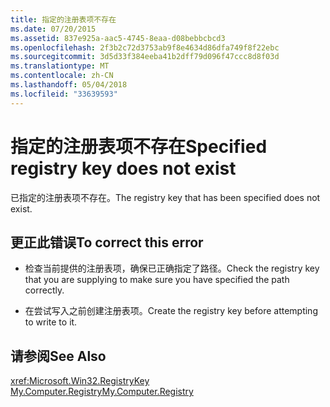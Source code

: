 ```yaml
---
title: 指定的注册表项不存在
ms.date: 07/20/2015
ms.assetid: 837e925a-aac5-4745-8eaa-d08bebbcbcd3
ms.openlocfilehash: 2f3b2c72d3753ab9f8e4634d86dfa749f8f22ebc
ms.sourcegitcommit: 3d5d33f384eeba41b2dff79d096f47ccc8d8f03d
ms.translationtype: MT
ms.contentlocale: zh-CN
ms.lasthandoff: 05/04/2018
ms.locfileid: "33639593"
---
```

# <a name="specified-registry-key-does-not-exist"></a><span data-ttu-id="22334-102">指定的注册表项不存在</span><span class="sxs-lookup"><span data-stu-id="22334-102">Specified registry key does not exist</span></span>
<span data-ttu-id="22334-103">已指定的注册表项不存在。</span><span class="sxs-lookup"><span data-stu-id="22334-103">The registry key that has been specified does not exist.</span></span>  
  
## <a name="to-correct-this-error"></a><span data-ttu-id="22334-104">更正此错误</span><span class="sxs-lookup"><span data-stu-id="22334-104">To correct this error</span></span>  
  
-   <span data-ttu-id="22334-105">检查当前提供的注册表项，确保已正确指定了路径。</span><span class="sxs-lookup"><span data-stu-id="22334-105">Check the registry key that you are supplying to make sure you have specified the path correctly.</span></span>  
  
-   <span data-ttu-id="22334-106">在尝试写入之前创建注册表项。</span><span class="sxs-lookup"><span data-stu-id="22334-106">Create the registry key before attempting to write to it.</span></span>  
  
## <a name="see-also"></a><span data-ttu-id="22334-107">请参阅</span><span class="sxs-lookup"><span data-stu-id="22334-107">See Also</span></span>  
 <xref:Microsoft.Win32.RegistryKey>  
 [<span data-ttu-id="22334-108">My.Computer.Registry</span><span class="sxs-lookup"><span data-stu-id="22334-108">My.Computer.Registry</span></span>](xref:Microsoft.VisualBasic.MyServices.RegistryProxy)  

